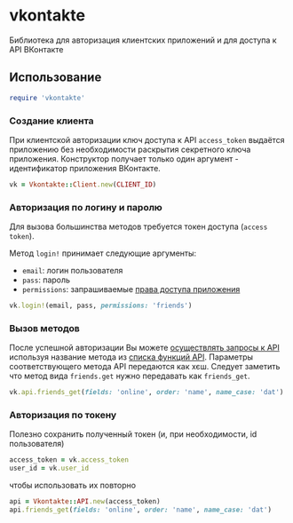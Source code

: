 # vkontakte
Библиотека для авторизация клиентских приложений и для доступа к API ВКонтакте

## Использование

``` ruby
require 'vkontakte'
```

### Создание клиента
При клиентской авторизации ключ доступа к API `access_token` выдаётся приложению без необходимости раскрытия секретного ключа приложения.
Конструктор получает только один аргумент - идентификатор приложения ВКонтакте.
``` ruby
vk = Vkontakte::Client.new(CLIENT_ID)
```

### Авторизация по логину и паролю
Для вызова большинства методов требуется токен доступа (`access token`).

Метод `login!` принимает следующие аргументы:
* `email`: логин пользователя
* `pass`: пароль
* `permissions`: запрашиваемые [права доступа приложения](http://vk.com/dev/permissions)

``` ruby
vk.login!(email, pass, permissions: 'friends')
```

### Вызов методов
После успешной авторизации Вы можете [осуществлять запросы к API](http://vk.com/dev/api_requests) используя название метода из [списка функций API](http://vk.com/dev/methods).
Параметры соответствующего метода API передаются как хєш.
Следует заметить что метод вида `friends.get` нужно передавать как `friends_get`.
``` ruby
vk.api.friends_get(fields: 'online', order: 'name', name_case: 'dat')
```

### Авторизация по токену
Полезно сохранить полученный токен (и, при необходимости, id пользователя)
``` ruby
access_token = vk.access_token
user_id = vk.user_id
```
чтобы использовать их повторно
``` ruby
api = Vkontakte::API.new(access_token)
api.friends_get(fields: 'online', order: 'name', name_case: 'dat')
```
